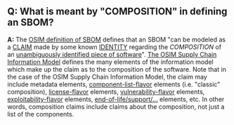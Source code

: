 ## **Q: What is meant by "COMPOSITION" in defining an SBOM?**
**A:** 
The [OSIM definition of SBOM](./sbom.md) defines that an SBOM 
"can be modeled as a [CLAIM](./claim.md) made by some known [IDENTITY](./identity.md)
regarding the *COMPOSITION* of an [unambiguously identified piece of software](./naming.md)".
[The OSIM Supply Chain Information Model](tbd) defines the many elements of the information model
which make up the claim as to the composition of the software.
Note that in the case of the OSIM Supply Chain Information Model, the claim may include
metadata elements,
[component-list-flavor](./component-list.md) elements (i.e. "classic" composition),
[license-flavor](./license-flavor.md) elements,
[vulnerability-flavor](./vuln-flavor.md) elements,
[exploitability-flavor](./exploitability-flavor.md) elements,
[end-of-life/support/...](./eox-flavor.md) elements,
etc.
In other words, composition claims include claims about the composition, not just a list of the components.
